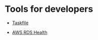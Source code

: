 # Tools for developers

* [Taskfile](https://taskfile.dev/)

* [AWS RDS Health](https://github.com/zalando/rds-health)